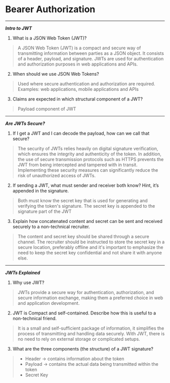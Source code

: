 # Bearer Authorization

----

**_Intro to JWT_**

1. What is a JSON Web Token (JWT)?

> A JSON Web Token (JWT) is a compact and secure way of transmitting information between parties as a JSON object. It consists of a header, payload, and signature. JWTs are used for authentication and authorization purposes in web applications and APIs. 


2. When should we use JSON Web Tokens?

> Used where secure authentication and authorization are required. Examples: web applications, mobile applications and APIs

3. Claims are expected in which structural component of a JWT?


>  Payload component of JWT

----

**_Are JWTs Secure?_**


1. If I get a JWT and I can decode the payload, how can we call that secure?


> The security of JWTs relies heavily on digital signature verification, which ensures the integrity and authenticity of the token. In addition, the use of secure transmission protocols such as HTTPS prevents the JWT from being intercepted and tampered with in transit. Implementing these security measures can significantly reduce the risk of unauthorized access  of JWTs.

2. If sending a JWT, what must sender and receiver both know? Hint, it’s appended in the signature.


> Both must know the secret key that is used for generating and verifying the token's signature. The secret key is appended to the signature part of the JWT

3. Explain how concatenated content and secret can be sent and received securely to a non-technical recruiter.

> The content and secret key should be shared through a secure channel. The recruiter should be instructed to store the secret key in a secure location, preferably offline and it's important to emphasize the need to keep the secret key confidential and not share it with anyone else. 

----

**_JWTs Explained_**

1. Why use JWT?


> JWTs provide a secure way for authentication, authorization, and secure information exchange, making them a preferred choice in web and application development.

2. JWT is Compact and self-contained. Describe how this is useful to a non-technical friend.

>  It is a small and self-sufficient package of information, it simplifies the process of transmitting and handling data securely. With JWT, there is no need to rely on external storage or complicated setups.

3. What are the three components (the structure) of a JWT signature?

> * Header -> contains information about the token
> * Payload -> contains the actual data being transmitted within the token
> * Secret Key 
